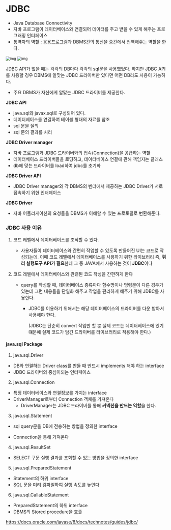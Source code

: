 # JDBC

- Java Database Connectivity
- 자바 프로그램이 데이터베이스와 연결되어 데이터를 주고 받을 수 있게 해주는 프로그래밍 인터페이스
- 통역자의 역할 : 응용프로그램과 DBMS간의 통신을 중간에서 번역해주는 역할을 한다.

<img src="https://lh6.googleusercontent.com/olRNkAgxHh68DT6UFevWdPSmCvOrPTbIWvcJtQ0mD0K1uU7pVM5i3j70nN_D86xsHYDnEhi-_srV9mtFyQOmGvt5G3xyZXAm9k0DE-Cb2nRDwbgmfa6EwhbJvzSfNAZVblXQwoUC" alt="img" style="zoom:80%;" />

<img src="https://mblogthumb-phinf.pstatic.net/20110621_124/james2021_13086434468897j8Oq_JPEG/jdbc.jpg?type=w2" alt="img" style="zoom:80%;" />



JDBC API가 없을 때는 각각의 DB마다 각각의 sql문을 사용했었다. 하지만 JDBC API를 사용할 경우 DBMS에 알맞는 JDBC 드라이버만 있다면 어떤 DB라도 사용이 가능하다.

- 주요 DBMS가 자신에게 알맞는 JDBC 드라이버를 제공한다.



**JDBC API**

- java.sql와 javax.sql로 구성되어 있다.
- 데이터베이스를 연결하여 테이블 형태의 자료를 참조
- sql 문을 질의
- sql 문의 결과를 처리



**JDBC Driver manager**

- 자바 프로그램과 JDBC 드라이버와의 접속(Connection)을 공급하는 역할
- 데이터베이스 드라이버들을 로딩하고, 데이터베이스 연결에 관해 책임지는 클래스
- db에 맞는 드라이버를 load하여 jdbc를 초기화



**JDBC Driver API**

- JDBC Driver manager와 각 DBMS의 벤더에서 제공하는 JDBC Driver가 서로 접속하기 위한 인터페이스



**JDBC Driver**

- 자바 어플리케이션의 요청들을 DBMS가 이해할 수 있는 프로토콜로 변환해준다.



### JDBC 사용 이유

1. 코드 레벨에서 데이터베이스를 조작할 수 있다.

   - 사용자들이 데이터베이스와 간편히 작업할 수 있도록 만들어진 UI는 코드로 작성되는데. 이때 코드 레벨에서 데이터베이스를 사용하기 위한 라이브러리 즉, **쿼리 실행도구 API가 필요**한데 그 중 JAVA에서 사용하는 것이 **JDBC**이다

   

2. 코드 레벨에서 데이터베이스와 관련된 코드 작성을 간편하게 한다

   - query를 작성할 때, 데이터베이스 종류마다 함수명이나 명령문이 다른 경우가 있는데 그런 내용들을 단일화 해주고 작업을 편리하게 해주기 위해 JDBC를 사용한다.

     - JDBC를 이용하기 위해서는 해당 데이터베이스의 드라이버를 다운 받아서 사용해야 한다.

        (JDBC는 단순히 convert 작업만 할 뿐 실제 코드는 데이터베이스에 있기 떄문에 실제 코드가 담긴 드라이버를 라이브러리로 적용해야 한다.)





#### java.sql  Package

1) java.sql.Driver

- DB와 연결하는 Driver class를 만들 때 반드시 implements 해야 하는 interface
- JDBC 드라이버의 중심이되는 인터페이스



2) java.sql.Connection

- 특정 데이터베이스와 연결정보를 가지는 interface
- DriverManager로부터 Connection 객체를 가져온다
  - DriverManager는 JDBC 드라이버를 통해 **커넥션을 만드는 역할**을 한다.



3) java.sql.Statement

- sql query문을 DB에 전송하는 방법을 정의한 interface

- Connection을 통해 가져온다

  

4) java.sql.ResultSet

- SELECT 구문 실행 결과를 조회할 수 있는 방법을 정의한 interface



5) java.sql.PreparedStatement

- Statement의 하위 interface
- SQL 문을 미리 컴파일하여 실행 속도를 높인다



6) java.sql.CallableStatement

- PreparedStatement의 하위 interface
- DBMS의 Stored procedure을 호출



https://docs.oracle.com/javase/8/docs/technotes/guides/jdbc/